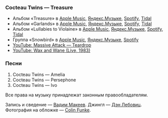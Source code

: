 ### Cocteau Twins — Treasure

- Альбом «Treasure» в
	[Apple Music](https://music.apple.com/album/1027469081),
	[Яндекс.Музыке](https://music.yandex.ru/album/2899907),
	[Spotify](https://open.spotify.com/album/5N2tixSCaFkwdtJIG0jQmi),
	[Tidal](https://tidal.com/browse/album/49794652)
- Альбом «Garlands» в
	[Apple Music](https://music.apple.com/album/427937530),
	[Яндекс.Музыке](https://music.yandex.ru/album/709334),
	[Spotify](https://open.spotify.com/album/1hOKdXqKBxmUPZWBGgTtnU),
	[Tidal](https://tidal.com/browse/album/2206406)
- Альбом «Lullabies to Violaine» в
	[Apple Music](https://music.apple.com/album/311000245),
	[Яндекс.Музыке](https://music.yandex.ru/album/709461),
	[Spotify](https://open.spotify.com/album/71vxSAuk33JVZOxaO26YUT),
	[Tidal](https://tidal.com/browse/album/58085228)
- Группа «Snowbird» в
	[Apple Music](https://music.apple.com/album/768296439),
	[Яндекс.Музыке](https://music.yandex.ru/album/7019650),
	[Spotify](https://open.spotify.com/album/1r3fbKQVt5WA199RCIPqc7)
- [YouTube: Massive Attack — Teardrop](https://youtu.be/u7K72X4eo_s)
- [YouTube: Wax and Wane (Live, 1983)](https://youtu.be/rLtuBDqwS0g)

### Песни

1. Cocteau Twins — Amelia
2. Cocteau Twins — Persephone
3. Cocteau Twins — Ivo

Все права на музыку принадлежат законным правообладателям.

Запись и сведение — [Вадим Макеев](https://pepelsbey.dev/).
Джингл — [Дэн Лебовиц](https://www.youtube.com/channel/UC38A5qHrlc_Zgua7vL4b96w).
Фотография на обложке — [Colin Funke](https://unsplash.com/photos/8WCNQPEQN00).
